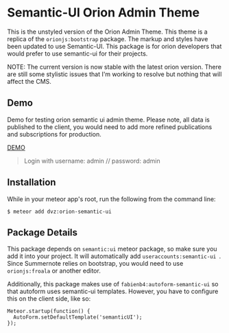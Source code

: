 # Semantic-UI Orion Admin Theme

This is the unstyled version of the Orion Admin Theme. This theme is a replica of the ```orionjs:bootstrap``` package. The markup and styles have been updated to use Semantic-UI. This package is for orion developers that would prefer to use semantic-ui for their projects.

NOTE: The current version is now stable with the latest orion version. There are still some stylistic issues that I'm working to resolve but nothing that will affect the CMS.

## Demo

Demo for testing orion semantic ui admin theme. Please note, all data is published to the client, you would need to add more refined publications and subscriptions for production.

[DEMO](http://orion-semantic-ui.meteor.com)

> Login with username: admin // password: admin

## Installation

While in your meteor app's root, run the following from the command line:

```
$ meteor add dvz:orion-semantic-ui
```

## Package Details

This package depends on ```semantic:ui``` meteor package, so make sure you add it into your project. It will automatically add ```useraccounts:semantic-ui ```. Since Summernote relies on bootstrap, you would need to use ```orionjs:froala``` or another editor.

Additionally, this package makes use of ```fabienb4:autoform-semantic-ui``` so that autoform uses semantic-ui templates. However, you have to configure this on the client side, like so:

```
Meteor.startup(function() {
  AutoForm.setDefaultTemplate('semanticUI');
});
```
